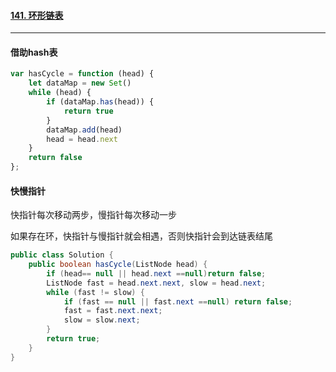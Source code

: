 #### [141. 环形链表](https://leetcode.cn/problems/linked-list-cycle/)

---

#### 借助hash表

```javascript
var hasCycle = function (head) {
    let dataMap = new Set()
    while (head) {
        if (dataMap.has(head)) {
            return true
        }
        dataMap.add(head)
        head = head.next
    }
    return false
};
```

#### 快慢指针

快指针每次移动两步，慢指针每次移动一步

如果存在环，快指针与慢指针就会相遇，否则快指针会到达链表结尾

```java
public class Solution {
    public boolean hasCycle(ListNode head) {
        if (head== null || head.next ==null)return false;
        ListNode fast = head.next.next, slow = head.next;
        while (fast != slow) {
            if (fast == null || fast.next ==null) return false;
            fast = fast.next.next;
            slow = slow.next;
        }
        return true;
    }
}
```

